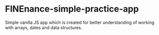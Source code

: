 # FINEnance-simple-practice-app
Simple vanilla JS app which is created for better understanding of working with arrays, dates and data structures.
